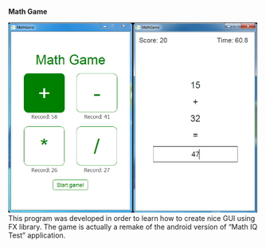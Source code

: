 **Math Game**

<img src="https://github.com/vladimirKa002/Java-applications/blob/master/Pictures/Sl%20p%20%20-%20Math%20Game.png" width="500" height="381"/>
This program was developed in order to learn how to create nice GUI using FX library. The game is actually a remake of the android version of “Math IQ Test” application.
